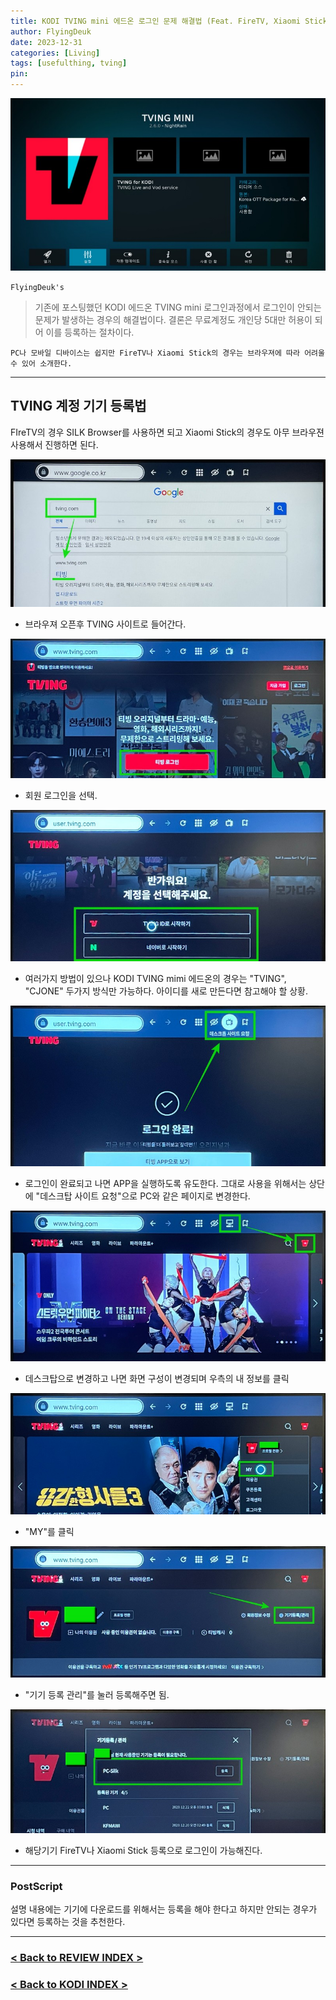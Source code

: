 ```yaml
---
title: KODI TVING mini 에드온 로그인 문제 해결법 (Feat. FireTV, Xiaomi Stick, KODI, TVING) <2023.12.31 Updated>
author: FlyingDeuk
date: 2023-12-31
categories: [Living]
tags: [usefulthing, tving]
pin:
---
```


![tvinglogin](/img/living/kodi/tvinglogin9.jpg)

`FlyingDeuk's`
> 기존에 포스팅했던 KODI 에드온 TVING mini 로그인과정에서 로그인이 안되는 문제가 발생하는 경우의 해결법이다. 결론은 무료계정도 개인당 5대만 허용이 되어 이를 등록하는 절차이다. 

`PC나 모바일 디바이스는 쉽지만 FireTV나 Xiaomi Stick의 경우는 브라우져에 따라 어려울 수 있어 소개한다.`


--------

## TVING 계정 기기 등록법
FIreTV의 경우 SILK Browser를 사용하면 되고 Xiaomi Stick의 경우도 아무 브라우젼 사용해서 진행하면 된다. 

![tvinglogin](/img/living/kodi/tvinglogin1.jpg)
- 브라우져 오픈후 TVING 사이트로 들어간다. 

![tvinglogin](/img/living/kodi/tvinglogin2.jpg)
- 회원 로그인을 선택. 

![tvinglogin](/img/living/kodi/tvinglogin3.jpg)
- 여러가지 방법이 있으나 KODI TVING mimi 에드온의 경우는 "TVING", "CJONE" 두가지 방식만 가능하다. 아이디를 새로 만든다면 참고해야 할 상황. 

![tvinglogin](/img/living/kodi/tvinglogin4.jpg)
- 로그인이 완료되고 나면 APP을 실행하도록 유도한다. 그대로 사용을 위해서는 상단에 "데스크탑 사이트 요청"으로 PC와 같은 페이지로 변경한다. 

![tvinglogin](/img/living/kodi/tvinglogin5.jpg)
- 데스크탑으로 변경하고 나면 화면 구성이 변경되며 우측의 내 정보를 클릭

![tvinglogin](/img/living/kodi/tvinglogin6.jpg)
- "MY"를 클릭

![tvinglogin](/img/living/kodi/tvinglogin7.jpg)
- "기기 등록 관리"를 눌러 등록해주면 됨. 

![tvinglogin](/img/living/kodi/tvinglogin8.jpg)
- 해당기기 FireTV나 Xiaomi Stick 등록으로 로그인이 가능해진다. 


---------

### PostScript
설명 내용에는 기기에 다운로드를 위해서는 등록을 해야 한다고 하지만 안되는 경우가 있다면 등록하는 것을 추천한다. 

-----------

### [< Back to REVIEW INDEX >](/categories/review/)

### [< Back to KODI INDEX >](/posts/KODI/)
